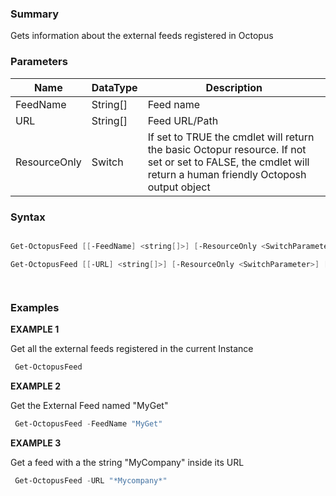 ﻿### Summary

Gets information about the external feeds registered in Octopus
### Parameters
| Name | DataType          | Description |
| ------------- | ----------- | ----------- |
| FeedName | String[] |  Feed name     |
| URL | String[] |  Feed URL/Path     |
| ResourceOnly | Switch |  If set to TRUE the cmdlet will return the basic Octopur resource. If not set or set to FALSE, the cmdlet will return a  human friendly Octoposh output object     |

### Syntax
``` powershell

Get-OctopusFeed [[-FeedName] <string[]>] [-ResourceOnly <SwitchParameter>] [<CommonParameters>]

Get-OctopusFeed [[-URL] <string[]>] [-ResourceOnly <SwitchParameter>] [<CommonParameters>]




``` 

### Examples 

**EXAMPLE 1**

Get all the external feeds registered in the current Instance

``` powershell 
 Get-OctopusFeed
``` 

**EXAMPLE 2**

Get the External Feed named "MyGet"

``` powershell 
 Get-OctopusFeed -FeedName "MyGet"
``` 

**EXAMPLE 3**

Get a feed with a the string "MyCompany" inside its URL

``` powershell 
 Get-OctopusFeed -URL "*Mycompany*"
``` 

